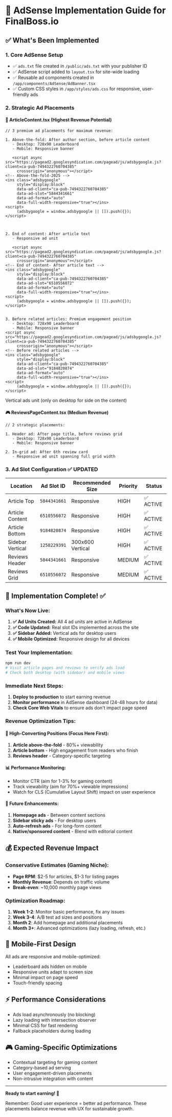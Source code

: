 # 🎯 AdSense Implementation Guide for FinalBoss.io

## ✅ What's Been Implemented

### 1. **Core AdSense Setup**
- ✅ `ads.txt` file created in `/public/ads.txt` with your publisher ID
- ✅ AdSense script added to `layout.tsx` for site-wide loading
- ✅ Reusable ad components created in `/app/components/AdSense/AdBanner.tsx`
- ✅ Custom CSS styles in `/app/styles/ads.css` for responsive, user-friendly ads

### 2. **Strategic Ad Placements**

#### 📰 **ArticleContent.tsx (Highest Revenue Potential)**
```tsx
// 3 premium ad placements for maximum revenue:

1. Above-the-fold: After author section, before article content
   - Desktop: 728x90 Leaderboard
   - Mobile: Responsive banner

   <script async src="https://pagead2.googlesyndication.com/pagead/js/adsbygoogle.js?client=ca-pub-7494322760704385"
     crossorigin="anonymous"></script>
<!-- Above-the-fold-2025 -->
<ins class="adsbygoogle"
     style="display:block"
     data-ad-client="ca-pub-7494322760704385"
     data-ad-slot="5844341661"
     data-ad-format="auto"
     data-full-width-responsive="true"></ins>
<script>
     (adsbygoogle = window.adsbygoogle || []).push({});
</script>


   
2. End of content: After article text
   - Responsive ad unit

   <script async src="https://pagead2.googlesyndication.com/pagead/js/adsbygoogle.js?client=ca-pub-7494322760704385"
     crossorigin="anonymous"></script>
<!-- End of content- After article text -->
<ins class="adsbygoogle"
     style="display:block"
     data-ad-client="ca-pub-7494322760704385"
     data-ad-slot="6510556072"
     data-ad-format="auto"
     data-full-width-responsive="true"></ins>
<script>
     (adsbygoogle = window.adsbygoogle || []).push({});
</script>

   
3. Before related articles: Premium engagement position
   - Desktop: 728x90 Leaderboard  
   - Mobile: Responsive banner
<script async src="https://pagead2.googlesyndication.com/pagead/js/adsbygoogle.js?client=ca-pub-7494322760704385"
     crossorigin="anonymous"></script>
<!-- Before related articles -->
<ins class="adsbygoogle"
     style="display:block"
     data-ad-client="ca-pub-7494322760704385"
     data-ad-slot="9184820874"
     data-ad-format="auto"
     data-full-width-responsive="true"></ins>
<script>
     (adsbygoogle = window.adsbygoogle || []).push({});
</script>

```

Vertical ads unit (only on desktop for side on the content)

<script async src="https://pagead2.googlesyndication.com/pagead/js/adsbygoogle.js?client=ca-pub-7494322760704385"
     crossorigin="anonymous"></script>
<!-- vertical ads unit -->
<ins class="adsbygoogle"
     style="display:block"
     data-ad-client="ca-pub-7494322760704385"
     data-ad-slot="1258229391"
     data-ad-format="auto"
     data-full-width-responsive="true"></ins>
<script>
     (adsbygoogle = window.adsbygoogle || []).push({});
</script>

#### 🎮 **ReviewsPageContent.tsx (Medium Revenue)**
```tsx
// 2 strategic placements:

1. Header ad: After page title, before reviews grid
   - Desktop: 728x90 Leaderboard
   - Mobile: Responsive banner

2. In-grid ad: After 6th review card
   - Responsive ad unit spanning full grid width
```

### 3. **Ad Slot Configuration** ✅ UPDATED

| Location | Ad Slot ID | Recommended Size | Priority | Status |
|----------|------------|------------------|----------|---------|
| Article Top | `5844341661` | Responsive | HIGH | ✅ ACTIVE |
| Article Content | `6510556072` | Responsive | HIGH | ✅ ACTIVE |
| Article Bottom | `9184820874` | Responsive | HIGH | ✅ ACTIVE |
| Sidebar Vertical | `1258229391` | 300x600 Vertical | HIGH | ✅ ACTIVE |
| Reviews Header | `5844341661` | Responsive | MEDIUM | ✅ ACTIVE |
| Reviews Grid | `6510556072` | Responsive | MEDIUM | ✅ ACTIVE |

## 🚀 Implementation Complete! ✅

### **What's Now Live:**

1. **✅ Ad Units Created:** All 4 ad units are active in AdSense
2. **✅ Code Updated:** Real slot IDs implemented across the site
3. **✅ Sidebar Added:** Vertical ads for desktop users
4. **✅ Mobile Optimized:** Responsive design for all devices

### **Test Your Implementation:**
```bash
npm run dev
# Visit article pages and reviews to verify ads load
# Check both desktop (with sidebar) and mobile views
```

### **Immediate Next Steps:**
1. **Deploy to production** to start earning revenue
2. **Monitor performance** in AdSense dashboard (24-48 hours for data)
3. **Check Core Web Vitals** to ensure ads don't impact page speed

### **Revenue Optimization Tips:**

#### 🎯 **High-Converting Positions (Focus Here First):**
1. **Article above-the-fold** - 80%+ viewability
2. **Article bottom** - High engagement from readers who finish
3. **Reviews header** - Category-specific targeting

#### 📊 **Performance Monitoring:**
- Monitor CTR (aim for 1-3% for gaming content)
- Track viewability (aim for 70%+ viewable impressions)
- Watch for CLS (Cumulative Layout Shift) impact on user experience

#### 🔧 **Future Enhancements:**
1. **Homepage ads** - Between content sections
2. **Sidebar sticky ads** - For desktop users
3. **Auto-refresh ads** - For long-form content
4. **Native/sponsored content** - Blend with editorial content

## 💰 **Expected Revenue Impact**

### **Conservative Estimates (Gaming Niche):**
- **Page RPM**: $2-5 for articles, $1-3 for listing pages
- **Monthly Revenue**: Depends on traffic volume
- **Break-even**: ~10,000 monthly page views

### **Optimization Roadmap:**
1. **Week 1-2**: Monitor basic performance, fix any issues
2. **Week 3-4**: A/B test ad sizes and positions
3. **Month 2**: Add homepage and additional placements
4. **Month 3+**: Advanced optimizations (lazy loading, refresh, etc.)

## 📱 **Mobile-First Design**
All ads are responsive and mobile-optimized:
- Leaderboard ads hidden on mobile
- Responsive units adapt to screen size
- Minimal impact on page speed
- Touch-friendly spacing

## ⚡ **Performance Considerations**
- Ads load asynchronously (no blocking)
- Lazy loading with intersection observer
- Minimal CSS for fast rendering
- Fallback placeholders during loading

## 🎮 **Gaming-Specific Optimizations**
- Contextual targeting for gaming content
- Category-based ad serving
- User engagement-driven placements
- Non-intrusive integration with content

---

**Ready to start earning! 🚀**

Remember: Good user experience = better ad performance. These placements balance revenue with UX for sustainable growth. 